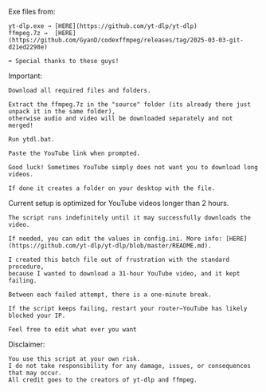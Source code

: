 Exe files from:

    yt-dlp.exe → [HERE](https://github.com/yt-dlp/yt-dlp)
    ffmpeg.7z →  [HERE](https://github.com/GyanD/codexffmpeg/releases/tag/2025-03-03-git-d21ed2298e)
    
    ➡ Special thanks to these guys!

Important:

    Download all required files and folders.
    
    Extract the ffmpeg.7z in the "source" folder (its already there just unpack it in the same folder), 
	otherwise audio and video will be downloaded separately and not merged!
	
    Run ytdl.bat.
    
    Paste the YouTube link when prompted.
    
    Good luck! Sometimes YouTube simply does not want you to download long videos.
    
    If done it creates a folder on your desktop with the file.

Current setup is optimized for YouTube videos longer than 2 hours.

    The script runs indefinitely until it may successfully downloads the video.
    
    If needed, you can edit the values in config.ini. More info: [HERE] (https://github.com/yt-dlp/yt-dlp/blob/master/README.md).
    
    I created this batch file out of frustration with the standard procedure, 
	because I wanted to download a 31-hour YouTube video, and it kept failing.
 
    Between each failed attempt, there is a one-minute break.
    
    If the script keeps failing, restart your router—YouTube has likely blocked your IP.

    Feel free to edit what ever you want
    
Disclaimer:

    You use this script at your own risk.
    I do not take responsibility for any damage, issues, or consequences that may occur.
    All credit goes to the creators of yt-dlp and ffmpeg.
